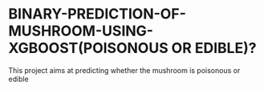 # BINARY-PREDICTION-OF-MUSHROOM-USING-XGBOOST(POISONOUS OR EDIBLE)?
This project aims at predicting whether the mushroom is poisonous or edible 
